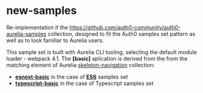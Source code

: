 # new-samples
Re-implementation if the https://github.com/auth0-community/auth0-aurelia-samples collection, designed to fit the Auth0 samples set pattern as well as to look familiar to Aurelia users.

This sample set is built with Aurelia CLI tooling, selecting the default module loader - webpack 4.1. The **[basic]** aplication is derived from the from the matching element of Aurelia [skeleton-navigation](https://github.com/aurelia/skeleton-navigation) collection:

- **[esnext-basic](https://github.com/aurelia/skeleton-navigation/tree/master/skeleton-esnext-webpack)** in the case of **[ES6](https://github.com/aurelia-auth0/new-samples/tree/master/esnext-webpack)** samples set
- **[typescript-basic](https://github.com/aurelia-auth0/new-samples/tree/master/typescript-webpack)** in the case of Typescript samples set
